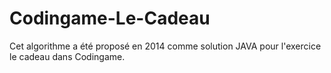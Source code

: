 # Codingame-Le-Cadeau

Cet algorithme a été proposé en 2014 comme solution JAVA pour l'exercice le cadeau dans Codingame.
